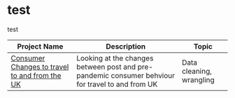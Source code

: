 # test
test

Project Name  | Description    | Topic
------------- | -------------  | ------------
[Consumer Changes to travel to and from the UK](https://github.com/OSummers/data_analyst_portfolio/tree/main/Proj_1)  | Looking at the changes between post and pre-pandemic consumer behviour for travel to and from UK  | Data cleaning, wrangling
